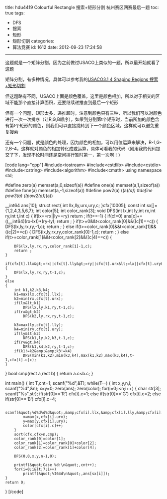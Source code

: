 title: hdu4419 Colourful Rectangle  搜索+矩形分割  杭州赛区网赛最后一题
toc: true
tags:
  - DFS
  - 搜索
  - 矩形
  - 矩形切割
categories:
  - 算法竞赛
id: 1612
date: 2012-09-23 17:24:58
---

这题就是一个矩阵分割，因为之前做过USACO上类似的一题，所以最开始就看了这题

矩阵分割，有多种情况，具体可以参考我的[USACO3.1.4 Shaping Regions 搜索+矩形切割](/archives/1367 "USACO3.1.4 Shaping Regions 搜索+矩形切割")

但这题略有不同，USACO上面是颜色覆盖，这里是颜色相加，所以对于相交的区域不能那个直接计算面积，还要继续递推直到最后一个矩形

但有一个问题，矩形太多，递推超时，注意到颜色只有三种，所以我们可以对颜色进行一次一次排序（让R,G,B顺序），如果到分割第t个矩形时，当前所加的颜色含有第t个矩形的颜色，则我们可以直接跳转到下一个颜色区域，这样就可以避免重复搜索

还有一个问题，就是颜色的处理，因为颜色的相加，可以用位运算来解决，R-1,G-2,B-4，这样就对颜色的相加转化成或运算，具体可看我的代码（刚用我的代码提交了下，发现不论时间还是空间排行暂时第一，第一次啊！）

[code lang="cpp"]
#include&lt;iostream&gt;
#include&lt;cstdlib&gt;
#include&lt;cstdio&gt;
#include&lt;cstring&gt;
#include&lt;algorithm&gt;
#include&lt;cmath&gt;
using namespace std;

#define zero(a) memset(a,0,sizeof(a))
#define one(a) memset(a,1,sizeof(a))
#define fone(a) memset(a,-1,sizeof(a))
#define pow2(a) ((a)*(a))
#define pow3(a) ((pow2(a))*(a))

__int64 ans[10];
struct rect{
    int llx,lly,urx,ury,c;
}cfx[10005];
const int sx[]={1,2,4,3,5,6,7};
int color[5];
int color_rank[3];
void DFS(int lx,int ly,int rx,int ry,int t,int c)
{
	if(lx==rx||ly==ry)
		return ;
        if(t==-1)
	{
		if(c!=0)
			ans[c]+=((__int64)(rx-lx))*(ry-ly);
                return ;
	}
	if(t&gt;=0&amp;&amp;t&lt;color_rank[0]&amp;&amp;((c|1)==c))
	{
		DFS(lx,ly,rx,ry,-1,c);
		return ;
	}
	else if(t&gt;=color_rank[0]&amp;&amp;t&lt;color_rank[1]&amp;&amp;((c|2)==c))
	{
		DFS(lx,ly,rx,ry,color_rank[0]-1,c);
		return ;
	}
	else if(t&gt;=color_rank[1]&amp;&amp;t&lt;color_rank[2]&amp;&amp;((c|4)==c))
	{

		DFS(lx,ly,rx,ry,color_rank[1]-1,c);
		return ;
	}

    if(cfx[t].llx&gt;=rx||cfx[t].lly&gt;=ry||cfx[t].urx&lt;=lx||cfx[t].ury&lt;=ly)
    {
        DFS(lx,ly,rx,ry,t-1,c);
    }
    else
    {
        int k1,k2,k3,k4;
        k1=max(lx,cfx[t].llx);
        k2=min(rx,cfx[t].urx);
        if(lx&lt;k1)
            DFS(lx,ly,k1,ry,t-1,c);
        if(rx&gt;k2)
            DFS(k2,ly,rx,ry,t-1,c);

        k3=max(ly,cfx[t].lly);
        k4=min(ry,cfx[t].ury);
        if(ly&lt;k3)
            DFS(k1,ly,k2,k3,t-1,c);
        if(ry&gt;k4)
            DFS(k1,k4,k2,ry,t-1,c);
		if(k1!=k2&amp;&amp;k3!=k4)
			DFS(min(k1,k2),min(k3,k4),max(k1,k2),max(k3,k4),t-1,cfx[t].c|c);
    }
}
bool cmp(rect a,rect b)
{
	return a.c&lt;b.c;
}

int main()
{
	int T,cnt=1;
	scanf(&quot;%d&quot;,&amp;T);
	while(T--)
	{
		int x,y,n,i;
		scanf(&quot;%d&quot;,&amp;n);
		x=y=0;
		zero(ans);
		zero(color);
		for(i=0;i&lt;n;i++)
		{
			char str[3];
			scanf(&quot;%s&quot;,str);
			if(str[0]=='R')
				cfx[i].c=1;
			else if(str[0]=='G')
				cfx[i].c=2;
			else if(str[0]=='B')
				cfx[i].c=4;

			scanf(&quot;%d%d%d%d&quot;,&amp;cfx[i].llx,&amp;cfx[i].lly,&amp;cfx[i].urx,&amp;cfx[i].ury);
			x=max(x,cfx[i].urx);
			y=max(y,cfx[i].ury);
			color[cfx[i].c]++;
		}
		sort(cfx,cfx+n,cmp);
		color_rank[0]=color[1];
		color_rank[1]=color_rank[0]+color[2];
		color_rank[2]=color_rank[1]+color[4];

		DFS(0,0,x,y,n-1,0);

		printf(&quot;Case %d:\n&quot;,cnt++);
		for(i=0;i&lt;7;i++)
			printf(&quot;%I64d\n&quot;,ans[sx[i]]);
	}
    return 0;
}
[/code]
